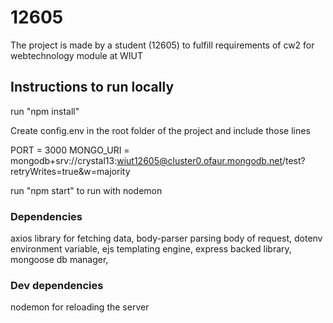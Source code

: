 # 12605

The project is made by a student (12605) to fulfill requirements of cw2 for webtechnology module at WIUT

## Instructions to run locally

run "npm install"

Create config.env in the root folder of the project and include those lines

PORT = 3000
MONGO_URI = mongodb+srv://crystal13:wiut12605@cluster0.ofaur.mongodb.net/test?retryWrites=true&w=majority

run "npm start" to run with nodemon

### Dependencies

axios library for fetching data,
body-parser parsing body of request,
dotenv environment variable,
ejs templating engine,
express backed library,
mongoose db manager,

### Dev dependencies

nodemon for reloading the server
